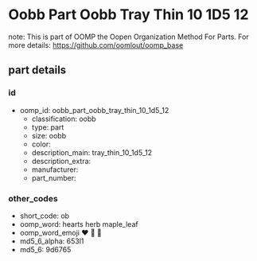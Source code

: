 # Oobb Part Oobb Tray Thin 10 1D5 12  

note: This is part of OOMP the Oopen Organization Method For Parts. For more details: https://github.com/oomlout/oomp_base

##  part details





### id
* oomp_id: oobb_part_oobb_tray_thin_10_1d5_12
  * classification: oobb
  * type: part
  * size: oobb
  * color: 
  * description_main: tray_thin_10_1d5_12
  * description_extra: 
  * manufacturer: 
  * part_number: 

### other_codes
* short_code: ob
* oomp_word: hearts herb maple_leaf
* oomp_word_emoji :hearts: :herb: :maple_leaf:
* md5_6_alpha: 653l1
* md5_6: 9d6765